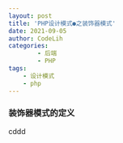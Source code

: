 ```yaml
---
layout: post
title: 'PHP设计模式●之装饰器模式'
date: 2021-09-05
author: CodeLih
categories:
        - 后端
        - PHP
tags:
    - 设计模式
    - php
---
```




### 装饰器模式的定义
cddd


